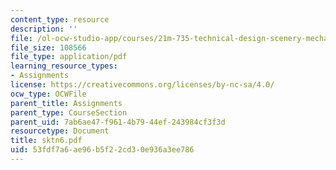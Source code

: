 ```yaml
---
content_type: resource
description: ''
file: /ol-ocw-studio-app/courses/21m-735-technical-design-scenery-mechanisms-and-special-effects-spring-2004/53fdf7a6ae96b5f22cd30e936a3ee786_sktn6.pdf
file_size: 108566
file_type: application/pdf
learning_resource_types:
- Assignments
license: https://creativecommons.org/licenses/by-nc-sa/4.0/
ocw_type: OCWFile
parent_title: Assignments
parent_type: CourseSection
parent_uid: 7ab6ae47-f961-4b79-44ef-243984cf3f3d
resourcetype: Document
title: sktn6.pdf
uid: 53fdf7a6-ae96-b5f2-2cd3-0e936a3ee786
---
```

